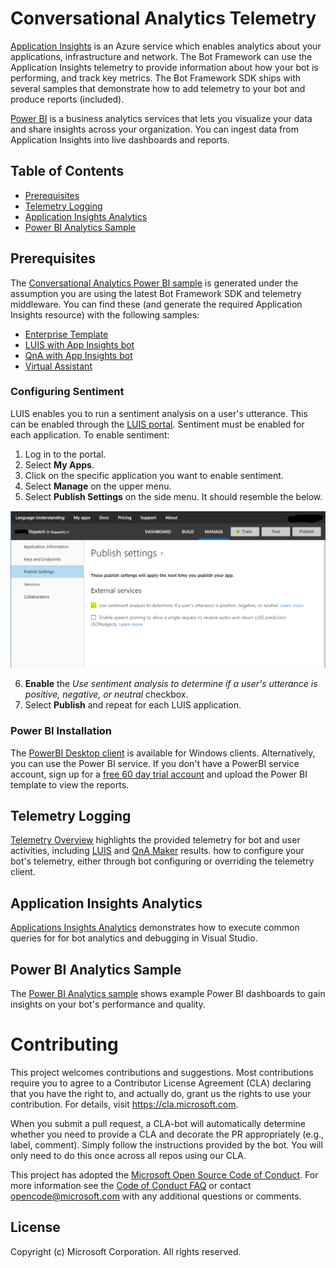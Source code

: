 # Conversational Analytics Telemetry
[Application Insights](https://azure.microsoft.com/en-us/services/application-insights/) is an Azure service which enables 
analytics about your applications, infrastructure and network. The Bot Framework can use the  Application Insights telemetry to
 provide information about how your bot is performing, and track key metrics. The Bot Framework SDK ships with several samples
 that demonstrate how to add telemetry to your bot and produce reports (included).

[Power BI](https://powerbi.microsoft.com/) is a business analytics services that lets you visualize your data and share 
insights across your organization. You can ingest data from Application Insights into live dashboards and reports.

## Table of Contents
- [Prerequisites](#prerequisites)
- [Telemetry Logging](#telemetry-logging)
- [Application Insights Analytics](#application-insights-analytics)
- [Power BI Analytics Sample](#power-bi-analytics-sample)

## Prerequisites
The [Conversational Analytics Power BI sample](https://aka.ms/botPowerBiTemplate) is generated 
under the assumption you are using the latest Bot Framework SDK and telemetry middleware. You can find these (and generate the required Application Insights resource) with the following samples:

 - [Enterprise Template](https://github.com/Microsoft/AI/blob/master/templates/Enterprise-Template/README.md)
 - [LUIS with App Insights bot](https://github.com/Microsoft/BotBuilder-Samples/tree/master/samples/csharp_dotnetcore/21.luis-with-appinsights)
 - [QnA with App Insights bot](https://github.com/Microsoft/BotBuilder-Samples/tree/master/samples/csharp_dotnetcore/20.qna-with-appinsights)
 - [Virtual Assistant](https://github.com/Microsoft/AI/tree/master/solutions/Virtual-Assistant)

### Configuring Sentiment
LUIS enables you to run a sentiment analysis on a user's utterance. This can be enabled through the [LUIS portal](https://www.luis.ai).
Sentiment must be enabled for each application.  To enable sentiment:
1. Log in to the portal.
2. Select **My Apps**.
3. Click on the specific application you want to enable sentiment.
4. Select **Manage** on the upper menu.
5. Select **Publish Settings** on the side menu. It should resemble the below.
 
![Enabling Sentiment](../media/enable_sentiment.png)

6. **Enable** the *Use sentiment analysis to determine if a user's utterance is positive, negative, or neutral* checkbox.
7. Select **Publish** and repeat for each LUIS application.

### Power BI Installation
The [PowerBI Desktop client](https://aka.ms/pbidesktopstore) is available for Windows clients.
Alternatively, you can use the Power BI service.  If you don't have a PowerBI service account, sign up for a [free 60 day trial account](https://app.powerbi.com/signupredirect?pbi_source=web) and upload the Power BI template to view the reports.

## Telemetry Logging
[Telemetry Overview](/telemetrylogging.md) highlights the provided telemetry for bot and user activities, including [LUIS](https://www.luis.ai/) and [QnA Maker](https://www.qnamaker.ai/) results. how to configure your bot's telemetry, either through bot configuring or overriding the telemetry client.

## Application Insights Analytics
[Applications Insights Analytics](/applicationinsights.md) demonstrates how to execute common queries for for bot analytics and debugging in Visual Studio.

## Power BI Analytics Sample

The [Power BI Analytics sample](/powerbi.md) shows example Power BI dashboards to gain insights on your bot's performance and quality.

# Contributing

This project welcomes contributions and suggestions.  Most contributions require you to agree to a
Contributor License Agreement (CLA) declaring that you have the right to, and actually do, grant us
the rights to use your contribution. For details, visit https://cla.microsoft.com.

When you submit a pull request, a CLA-bot will automatically determine whether you need to provide
a CLA and decorate the PR appropriately (e.g., label, comment). Simply follow the instructions
provided by the bot. You will only need to do this once across all repos using our CLA.

This project has adopted the [Microsoft Open Source Code of Conduct](https://opensource.microsoft.com/codeofconduct/).
For more information see the [Code of Conduct FAQ](https://opensource.microsoft.com/codeofconduct/faq/) or
contact [opencode@microsoft.com](mailto:opencode@microsoft.com) with any additional questions or comments.

## License
Copyright (c) Microsoft Corporation. All rights reserved.
